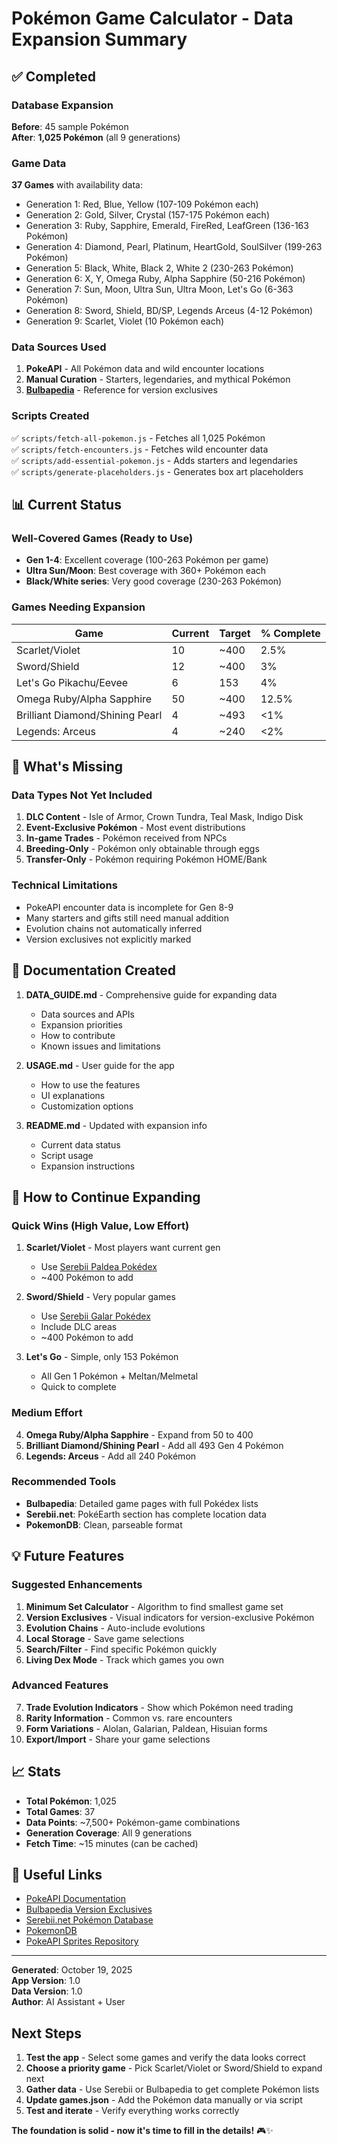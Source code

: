 # Pokémon Game Calculator - Data Expansion Summary

## ✅ Completed

### Database Expansion

**Before**: 45 sample Pokémon  
**After**: **1,025 Pokémon** (all 9 generations)

### Game Data

**37 Games** with availability data:

-   Generation 1: Red, Blue, Yellow (107-109 Pokémon each)
-   Generation 2: Gold, Silver, Crystal (157-175 Pokémon each)
-   Generation 3: Ruby, Sapphire, Emerald, FireRed, LeafGreen (136-163 Pokémon)
-   Generation 4: Diamond, Pearl, Platinum, HeartGold, SoulSilver (199-263 Pokémon)
-   Generation 5: Black, White, Black 2, White 2 (230-263 Pokémon)
-   Generation 6: X, Y, Omega Ruby, Alpha Sapphire (50-216 Pokémon)
-   Generation 7: Sun, Moon, Ultra Sun, Ultra Moon, Let's Go (6-363 Pokémon)
-   Generation 8: Sword, Shield, BD/SP, Legends Arceus (4-12 Pokémon)
-   Generation 9: Scarlet, Violet (10 Pokémon each)

### Data Sources Used

1. **PokeAPI** - All Pokémon data and wild encounter locations
2. **Manual Curation** - Starters, legendaries, and mythical Pokémon
3. **[Bulbapedia](https://bulbapedia.bulbagarden.net/wiki/Version-exclusive_Pok%C3%A9mon)** - Reference for version exclusives

### Scripts Created

✅ `scripts/fetch-all-pokemon.js` - Fetches all 1,025 Pokémon  
✅ `scripts/fetch-encounters.js` - Fetches wild encounter data  
✅ `scripts/add-essential-pokemon.js` - Adds starters and legendaries  
✅ `scripts/generate-placeholders.js` - Generates box art placeholders

## 📊 Current Status

### Well-Covered Games (Ready to Use)

-   **Gen 1-4**: Excellent coverage (100-263 Pokémon per game)
-   **Ultra Sun/Moon**: Best coverage with 360+ Pokémon each
-   **Black/White series**: Very good coverage (230-263 Pokémon)

### Games Needing Expansion

| Game                            | Current | Target | % Complete |
| ------------------------------- | ------- | ------ | ---------- |
| Scarlet/Violet                  | 10      | ~400   | 2.5%       |
| Sword/Shield                    | 12      | ~400   | 3%         |
| Let's Go Pikachu/Eevee          | 6       | 153    | 4%         |
| Omega Ruby/Alpha Sapphire       | 50      | ~400   | 12.5%      |
| Brilliant Diamond/Shining Pearl | 4       | ~493   | <1%        |
| Legends: Arceus                 | 4       | ~240   | <2%        |

## 🎯 What's Missing

### Data Types Not Yet Included

1. **DLC Content** - Isle of Armor, Crown Tundra, Teal Mask, Indigo Disk
2. **Event-Exclusive Pokémon** - Most event distributions
3. **In-game Trades** - Pokémon received from NPCs
4. **Breeding-Only** - Pokémon only obtainable through eggs
5. **Transfer-Only** - Pokémon requiring Pokémon HOME/Bank

### Technical Limitations

-   PokeAPI encounter data is incomplete for Gen 8-9
-   Many starters and gifts still need manual addition
-   Evolution chains not automatically inferred
-   Version exclusives not explicitly marked

## 📖 Documentation Created

1. **DATA_GUIDE.md** - Comprehensive guide for expanding data

    - Data sources and APIs
    - Expansion priorities
    - How to contribute
    - Known issues and limitations

2. **USAGE.md** - User guide for the app

    - How to use the features
    - UI explanations
    - Customization options

3. **README.md** - Updated with expansion info
    - Current data status
    - Script usage
    - Expansion instructions

## 🚀 How to Continue Expanding

### Quick Wins (High Value, Low Effort)

1. **Scarlet/Violet** - Most players want current gen

    - Use [Serebii Paldea Pokédex](https://www.serebii.net/pokearth/paldea/)
    - ~400 Pokémon to add

2. **Sword/Shield** - Very popular games

    - Use [Serebii Galar Pokédex](https://www.serebii.net/pokearth/galar/)
    - Include DLC areas
    - ~400 Pokémon to add

3. **Let's Go** - Simple, only 153 Pokémon
    - All Gen 1 Pokémon + Meltan/Melmetal
    - Quick to complete

### Medium Effort

4. **Omega Ruby/Alpha Sapphire** - Expand from 50 to 400
5. **Brilliant Diamond/Shining Pearl** - Add all 493 Gen 4 Pokémon
6. **Legends: Arceus** - Add all 240 Pokémon

### Recommended Tools

-   **Bulbapedia**: Detailed game pages with full Pokédex lists
-   **Serebii.net**: PokéEarth section has complete location data
-   **PokemonDB**: Clean, parseable format

## 💡 Future Features

### Suggested Enhancements

1. **Minimum Set Calculator** - Algorithm to find smallest game set
2. **Version Exclusives** - Visual indicators for version-exclusive Pokémon
3. **Evolution Chains** - Auto-include evolutions
4. **Local Storage** - Save game selections
5. **Search/Filter** - Find specific Pokémon quickly
6. **Living Dex Mode** - Track which games you own

### Advanced Features

7. **Trade Evolution Indicators** - Show which Pokémon need trading
8. **Rarity Information** - Common vs. rare encounters
9. **Form Variations** - Alolan, Galarian, Paldean, Hisuian forms
10. **Export/Import** - Share your game selections

## 📈 Stats

-   **Total Pokémon**: 1,025
-   **Total Games**: 37
-   **Data Points**: ~7,500+ Pokémon-game combinations
-   **Generation Coverage**: All 9 generations
-   **Fetch Time**: ~15 minutes (can be cached)

## 🔗 Useful Links

-   [PokeAPI Documentation](https://pokeapi.co/docs/v2)
-   [Bulbapedia Version Exclusives](https://bulbapedia.bulbagarden.net/wiki/Version-exclusive_Pok%C3%A9mon)
-   [Serebii.net Pokémon Database](https://www.serebii.net/pokemon/)
-   [PokemonDB](https://pokemondb.net/)
-   [PokeAPI Sprites Repository](https://github.com/PokeAPI/sprites)

---

**Generated**: October 19, 2025  
**App Version**: 1.0  
**Data Version**: 1.0  
**Author**: AI Assistant + User

## Next Steps

1. **Test the app** - Select some games and verify the data looks correct
2. **Choose a priority game** - Pick Scarlet/Violet or Sword/Shield to expand next
3. **Gather data** - Use Serebii or Bulbapedia to get complete Pokémon lists
4. **Update games.json** - Add the Pokémon data manually or via script
5. **Test and iterate** - Verify everything works correctly

**The foundation is solid - now it's time to fill in the details!** 🎮✨
